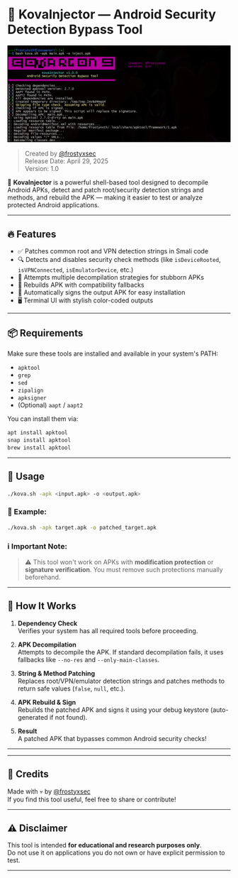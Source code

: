 # 🚀 KovaInjector — Android Security Detection Bypass Tool

<img src="https://raw.githubusercontent.com/frostyxsec/KovaInjector/refs/heads/main/kova.png">

> Created by [@frostyxsec](https://github.com/frostyxsec)  
> Release Date: April 29, 2025  
> Version: 1.0

🎯 **KovaInjector** is a powerful shell-based tool designed to decompile Android APKs, detect and patch root/security detection strings and methods, and rebuild the APK — making it easier to test or analyze protected Android applications.

---

## 🔥 Features

- ✅ Patches common root and VPN detection strings in Smali code
- 🔍 Detects and disables security check methods (like `isDeviceRooted`, `isVPNConnected`, `isEmulatorDevice`, etc.)
- 🧩 Attempts multiple decompilation strategies for stubborn APKs
- 🔧 Rebuilds APK with compatibility fallbacks
- 🔐 Automatically signs the output APK for easy installation
- 🖥️ Terminal UI with stylish color-coded outputs

---

## 📦 Requirements

Make sure these tools are installed and available in your system's PATH:

- `apktool`
- `grep`
- `sed`
- `zipalign`
- `apksigner`
- (Optional) `aapt` / `aapt2`

You can install them via:

```bash
apt install apktool
snap install apktool
brew install apktool
```

---

## 🚀 Usage

```bash
./kova.sh -apk <input.apk> -o <output.apk>
```

### 📘 Example:

```bash
./kova.sh -apk target.apk -o patched_target.apk
```

### ℹ️ Important Note:

> ⚠️ This tool won't work on APKs with **modification protection** or **signature verification**. You must remove such protections manually beforehand.

---

## 🧠 How It Works

1. **Dependency Check**  
   Verifies your system has all required tools before proceeding.

2. **APK Decompilation**  
   Attempts to decompile the APK. If standard decompilation fails, it uses fallbacks like `--no-res` and `--only-main-classes`.

3. **String & Method Patching**  
   Replaces root/VPN/emulator detection strings and patches methods to return safe values (`false`, `null`, etc.).

4. **APK Rebuild & Sign**  
   Rebuilds the patched APK and signs it using your debug keystore (auto-generated if not found).

5. **Result**  
   A patched APK that bypasses common Android security checks!

---


---

## 💬 Credits

Made with 💀 by [@frostyxsec](https://github.com/frostyxsec)  
If you find this tool useful, feel free to share or contribute!

---

## ⚠️ Disclaimer

This tool is intended **for educational and research purposes only**.  
Do not use it on applications you do not own or have explicit permission to test.

---

